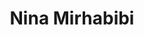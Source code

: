 ---
title       : Nina Mirhabibi
photo       : "nina.jpg"
occupation  : "Art &amp; Technology Director"

links:
 - icon     : "fa-facebook"
   url      : ""
 - icon     : "fa-twitter"
   url      : "https://twitter.com/nmirab"
 - icon     : "fa-linkedin"
   url      : "https://www.linkedin.com/profile/view?id=28287425"
 - icon     : "fa-instagram"
   url      : ""
 - icon     : "fa-soundcloud"
   url      : ""
 - icon     : "fa-vimeo-square"
   url      : ""
 - icon     : "fa-github"
   url      : ""
 - icon     : "fa-tumblr"
   url      : ""
 - icon     : "fa-globe"
   url      : "https://fineartamerica.com/profiles/nina-mirhabibi.html/"
---